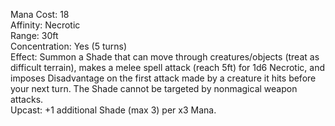 Mana Cost: 18  
Affinity: Necrotic  
Range: 30ft  
Concentration: Yes (5 turns)  
Effect: Summon a Shade that can move through creatures/objects (treat as difficult terrain), makes a melee spell attack (reach 5ft) for 1d6 Necrotic, and imposes Disadvantage on the first attack made by a creature it hits before your next turn. The Shade cannot be targeted by nonmagical weapon attacks.  
Upcast: +1 additional Shade (max 3) per x3 Mana.
